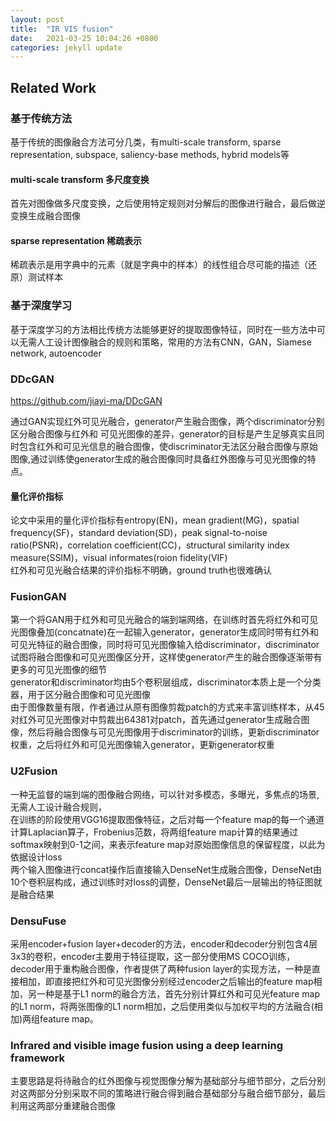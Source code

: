 ```yaml
---
layout: post
title:  "IR VIS fusion"
date:   2021-03-25 10:04:26 +0800
categories: jekyll update
---
```


## Related Work
### 基于传统方法
基于传统的图像融合方法可分几类，有multi-scale transform, sparse representation, subspace, saliency-base methods, hybrid models等  

#### multi-scale transform 多尺度变换
首先对图像做多尺度变换，之后使用特定规则对分解后的图像进行融合，最后做逆变换生成融合图像

#### sparse representation 稀疏表示
稀疏表示是用字典中的元素（就是字典中的样本）的线性组合尽可能的描述（还原）测试样本

### 基于深度学习
基于深度学习的方法相比传统方法能够更好的提取图像特征，同时在一些方法中可以无需人工设计图像融合的规则和策略，常用的方法有CNN，GAN，Siamese network, autoencoder

### DDcGAN
https://github.com/jiayi-ma/DDcGAN

通过GAN实现红外可见光融合，generator产生融合图像，两个discriminator分别区分融合图像与红外和 可见光图像的差异，generator的目标是产生足够真实且同时包含红外和可见光信息的融合图像，使discriminator无法区分融合图像与原始图像,通过训练使generator生成的融合图像同时具备红外图像与可见光图像的特点。  
#### 量化评价指标
论文中采用的量化评价指标有entropy(EN)，mean gradient(MG)，spatial frequency(SF)，standard deviation(SD)，peak signal-to-noise ratio(PSNR)，correlation coefficient(CC)，structural similarity index measure(SSIM)，visual informates(roion fidelity(VIF)  
红外和可见光融合结果的评价指标不明确，ground truth也很难确认

### FusionGAN
第一个将GAN用于红外和可见光融合的端到端网络，在训练时首先将红外和可见光图像叠加(concatnate)在一起输入generator，generator生成同时带有红外和可见光特征的融合图像，同时将可见光图像输入给discriminator，discriminator试图将融合图像和可见光图像区分开，这样使generator产生的融合图像逐渐带有更多的可见光图像的细节   
generator和discriminator均由5个卷积层组成，discriminator本质上是一个分类器，用于区分融合图像和可见光图像   
由于图像数量有限，作者通过从原有图像剪裁patch的方式来丰富训练样本，从45对红外可见光图像对中剪裁出64381对patch，首先通过generator生成融合图像，然后将融合图像与可见光图像用于discriminator的训练，更新discriminator权重，之后将红外和可见光图像输入generator，更新generator权重


### U2Fusion
一种无监督的端到端的图像融合网络，可以针对多模态，多曝光，多焦点的场景,无需人工设计融合规则，  
在训练的阶段使用VGG16提取图像特征，之后对每一个feature map的每一个通道计算Laplacian算子，Frobenius范数，将两组feature map计算的结果通过softmax映射到0-1之间，来表示feature map对原始图像信息的保留程度，以此为依据设计loss  
两个输入图像进行concat操作后直接输入DenseNet生成融合图像，DenseNet由10个卷积层构成，通过训练时对loss的调整，DenseNet最后一层输出的特征图就是融合结果

### DensuFuse
采用encoder+fusion layer+decoder的方法，encoder和decoder分别包含4层3x3的卷积，encoder主要用于特征提取，这一部分使用MS COCO训练，decoder用于重构融合图像，作者提供了两种fusion layer的实现方法，一种是直接相加，即直接把红外和可见光图像分别经过encoder之后输出的feature map相加，另一种是基于L1 norm的融合方法，首先分别计算红外和可见光feature map的L1 norm，将两张图像的L1 norm相加，之后使用类似与加权平均的方法融合(相加)两组feature map。

### Infrared and visible image fusion using a deep learning framework
主要思路是将待融合的红外图像与视觉图像分解为基础部分与细节部分，之后分别对这两部分分别采取不同的策略进行融合得到融合基础部分与融合细节部分，最后利用这两部分重建融合图像
